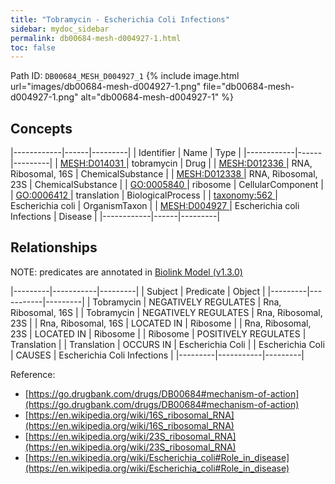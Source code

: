```yaml
---
title: "Tobramycin - Escherichia Coli Infections"
sidebar: mydoc_sidebar
permalink: db00684-mesh-d004927-1.html
toc: false 
---
```



Path ID: `DB00684_MESH_D004927_1`
{% include image.html url="images/db00684-mesh-d004927-1.png" file="db00684-mesh-d004927-1.png" alt="db00684-mesh-d004927-1" %}

## Concepts

|------------|------|---------|
| Identifier | Name | Type    |
|------------|------|---------|
| <a href="https://identifiers.org/MESH:D014031">MESH:D014031 </a> | tobramycin | Drug |
| <a href="https://identifiers.org/MESH:D012336">MESH:D012336 </a> | RNA, Ribosomal, 16S | ChemicalSubstance |
| <a href="https://identifiers.org/MESH:D012338">MESH:D012338 </a> | RNA, Ribosomal, 23S | ChemicalSubstance |
| <a href="https://identifiers.org/GO:0005840">GO:0005840 </a> | ribosome | CellularComponent |
| <a href="https://identifiers.org/GO:0006412">GO:0006412 </a> | translation | BiologicalProcess |
| <a href="https://identifiers.org/taxonomy:562">taxonomy:562 </a> | Escherichia coli | OrganismTaxon |
| <a href="https://identifiers.org/MESH:D004927">MESH:D004927 </a> | Escherichia coli Infections | Disease |
|------------|------|---------|

## Relationships


NOTE: predicates are annotated in <a href="https://github.com/biolink/biolink-model/releases/tag/v1.3.0">Biolink Model (v1.3.0)</a>

|---------|-----------|---------|
| Subject | Predicate | Object  |
|---------|-----------|---------|
| Tobramycin | NEGATIVELY REGULATES | Rna, Ribosomal, 16S |
| Tobramycin | NEGATIVELY REGULATES | Rna, Ribosomal, 23S |
| Rna, Ribosomal, 16S | LOCATED IN | Ribosome |
| Rna, Ribosomal, 23S | LOCATED IN | Ribosome |
| Ribosome | POSITIVELY REGULATES | Translation |
| Translation | OCCURS IN | Escherichia Coli |
| Escherichia Coli | CAUSES | Escherichia Coli Infections |
|---------|-----------|---------|

Reference: 
  - [https://go.drugbank.com/drugs/DB00684#mechanism-of-action](https://go.drugbank.com/drugs/DB00684#mechanism-of-action)
  - [https://en.wikipedia.org/wiki/16S_ribosomal_RNA](https://en.wikipedia.org/wiki/16S_ribosomal_RNA)
  - [https://en.wikipedia.org/wiki/23S_ribosomal_RNA](https://en.wikipedia.org/wiki/23S_ribosomal_RNA)
  - [https://en.wikipedia.org/wiki/Escherichia_coli#Role_in_disease](https://en.wikipedia.org/wiki/Escherichia_coli#Role_in_disease)
